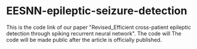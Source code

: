 # EESNN-epileptic-seizure-detection
This is the code link of our paper "Revised_Efficient cross-patient epileptic detection through spiking recurrent neural network". The code will The code will be made public after the article is officially published.
